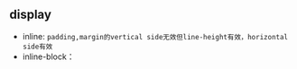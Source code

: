 
## display

* inline: `padding,margin的vertical side无效但line-height有效，horizontal side有效`
* inline-block：
